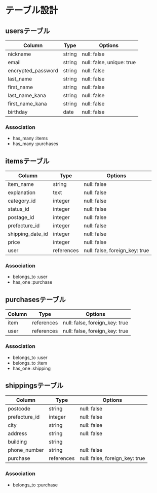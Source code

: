 # テーブル設計

## usersテーブル

|Column            |Type  |Options    |
|------------------|------|-----------|
|nickname          |string|null: false|
|email             |string|null: false, unique: true |
|encrypted_password|string|null: false|
|last_name         |string|null: false|
|first_name        |string|null: false|
|last_name_kana    |string|null: false|
|first_name_kana   |string|null: false|
|birthday          |date  |null: false|

### Association

- has_many :items
- has_many :purchases

##

## itemsテーブル

|Column            |Type         |Options    |
|------------------|-------------|-----------|
|item_name         |string       |null: false|
|explanation       |text         |null: false|
|category_id       |integer      |null: false|
|status_id         |integer      |null: false|
|postage_id        |integer      |null: false|
|prefecture_id     |integer      |null: false|
|shipping_date_id  |integer      |null: false|
|price             |integer      |null: false|
|user              |references   |null: false, foreign_key: true|

### Association

- belongs_to :user
- has_one :purchase


## purchasesテーブル

|Column            |Type        |Options    |
|------------------|------------|-----------|
|item              |references  |null: false, foreign_key: true|
|user              |references  |null: false, foreign_key: true|

### Association

- belongs_to :user
- belongs_to :item
- has_one :shipping



## shippingsテーブル

|Column            |Type        |Options    |
|------------------|------------|-----------|
|postcode          |string      |null: false|
|prefecture_id     |integer     |null: false|
|city              |string      |null: false|
|address           |string      |null: false|
|building          |string      |
|phone_number      |string      |null: false|
|purchase          |references  |null: false, foreign_key: true|

### Association

- belongs_to :purchase


